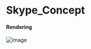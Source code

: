 # Skype_Concept


#### Rendering 

![image](https://github.com/hongjiapeng/Skype_Concept/master/Assets/TIM图片20181222220147.png)   
